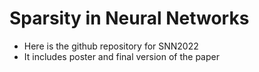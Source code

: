 # Sparsity in Neural Networks
* Here is the github repository for SNN2022
* It includes poster and final version of the paper
